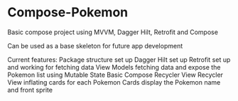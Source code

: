 # Compose-Pokemon
Basic compose project using MVVM, Dagger Hilt, Retrofit and Compose

Can be used as a base skeleton for future app development

Current features:
Package structure set up
Dagger Hilt set up
Retrofit set up and working for fetching data
View Models fetching data and expose the Pokemon list using Mutable State
Basic Compose Recycler View
Recycler View inflating cards for each Pokemon
Cards display the Pokemon name and front sprite
